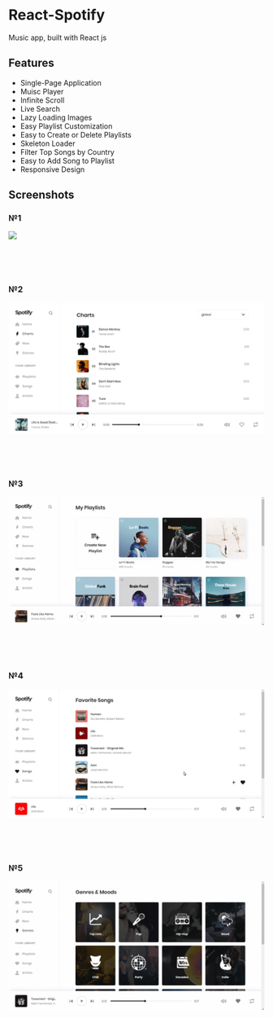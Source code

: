 # React-Spotify
Music app, built with React js

## Features
- Single-Page Application
- Muisc Player
- Infinite Scroll
- Live Search
- Lazy Loading Images
- Easy Playlist Customization
- Easy to Create or Delete Playlists
- Skeleton Loader
- Filter Top Songs by Country
- Easy to Add Song to Playlist
- Responsive Design

## Screenshots

### №1
![](https://raw.githubusercontent.com/andrepv/spotify-react/master/screenshots/1.gif)
<pre>



</pre>
### №2
![](https://raw.githubusercontent.com/andrepv/spotify-react/master/screenshots/2.gif)
<pre>



</pre>
### №3
![](https://raw.githubusercontent.com/andrepv/spotify-react/master/screenshots/3.gif)
<pre>



</pre>
### №4
![](https://raw.githubusercontent.com/andrepv/spotify-react/master/screenshots/4.gif)
<pre>



</pre>
### №5
![](https://raw.githubusercontent.com/andrepv/spotify-react/master/screenshots/5.gif)
